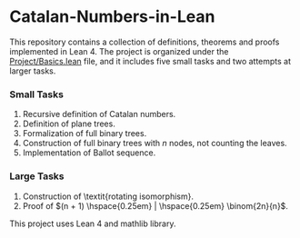 # Catalan-Numbers-in-Lean

This repository contains a collection of definitions, theorems and proofs implemented in Lean 4. The project is organized under the [Project/Basics.lean](Project/Basics.lean) file, and it includes five small tasks and two attempts at larger tasks.

### Small Tasks
1. Recursive definition of Catalan numbers.
2. Definition of plane trees.
3. Formalization of full binary trees.
4. Construction of full binary trees with $n$ nodes, not counting the leaves.
5. Implementation of Ballot sequence.

### Large Tasks
1. Construction of \textit{rotating isomorphism}.
2. Proof of $(n + 1) \hspace{0.25em} | \hspace{0.25em} \binom{2n}{n}$.

This project uses Lean 4 and mathlib library.